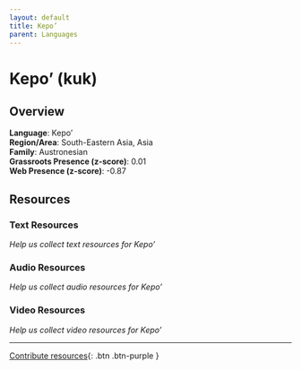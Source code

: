 ```yaml
---
layout: default
title: Kepo’
parent: Languages
---
```


# Kepo’ (kuk)

## Overview

**Language**: Kepo’  
**Region/Area**: South-Eastern Asia, Asia  
**Family**: Austronesian  
**Grassroots Presence (z-score)**: 0.01  
**Web Presence (z-score)**: -0.87  

## Resources

### Text Resources
*Help us collect text resources for Kepo’*

### Audio Resources
*Help us collect audio resources for Kepo’*

### Video Resources
*Help us collect video resources for Kepo’*

---

[Contribute resources](https://forms.office.com/e/1SfLJx3u1r){: .btn .btn-purple }
